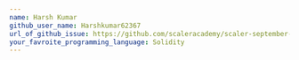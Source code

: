 ```yaml
---
name: Harsh Kumar
github_user_name: Harshkumar62367
url_of_github_issue: https://github.com/scaleracademy/scaler-september-open-source-challenge/issues/330
your_favroite_programming_language: Solidity
---
```

